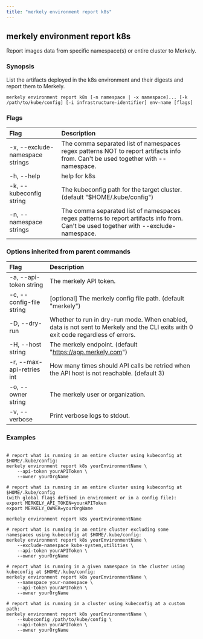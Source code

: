 ```yaml
---
title: "merkely environment report k8s"
---
```


## merkely environment report k8s

Report images data from specific namespace(s) or entire cluster to Merkely.

### Synopsis


List the artifacts deployed in the k8s environment and their digests 
and report them to Merkely. 


```shell
merkely environment report k8s [-n namespace | -x namespace]... [-k /path/to/kube/config] [-i infrastructure-identifier] env-name [flags]
```

### Flags
| Flag | Description |
| :--- | :--- |
|    -x, --exclude-namespace strings  |  The comma separated list of namespaces regex patterns NOT to report artifacts info from. Can't be used together with --namespace.  |
|    -h, --help  |  help for k8s  |
|    -k, --kubeconfig string  |  The kubeconfig path for the target cluster. (default "$HOME/.kube/config")  |
|    -n, --namespace strings  |  The comma separated list of namespaces regex patterns to report artifacts info from. Can't be used together with --exclude-namespace.  |


### Options inherited from parent commands
| Flag | Description |
| :--- | :--- |
|    -a, --api-token string  |  The merkely API token.  |
|    -c, --config-file string  |  [optional] The merkely config file path. (default "merkely")  |
|    -D, --dry-run  |  Whether to run in dry-run mode. When enabled, data is not sent to Merkely and the CLI exits with 0 exit code regardless of errors.  |
|    -H, --host string  |  The merkely endpoint. (default "https://app.merkely.com")  |
|    -r, --max-api-retries int  |  How many times should API calls be retried when the API host is not reachable. (default 3)  |
|    -o, --owner string  |  The merkely user or organization.  |
|    -v, --verbose  |  Print verbose logs to stdout.  |


### Examples

```shell

# report what is running in an entire cluster using kubeconfig at $HOME/.kube/config:
merkely environment report k8s yourEnvironmentName \
	--api-token yourAPIToken \
	--owner yourOrgName

# report what is running in an entire cluster using kubeconfig at $HOME/.kube/config 
(with global flags defined in environment or in a config file):
export MERKELY_API_TOKEN=yourAPIToken
export MERKELY_OWNER=yourOrgName

merkely environment report k8s yourEnvironmentName

# report what is running in an entire cluster excluding some namespaces using kubeconfig at $HOME/.kube/config:
merkely environment report k8s yourEnvironmentName \
    --exclude-namespace kube-system,utilities \
	--api-token yourAPIToken \
	--owner yourOrgName

# report what is running in a given namespace in the cluster using kubeconfig at $HOME/.kube/config:
merkely environment report k8s yourEnvironmentName \
	--namespace your-namespace \
	--api-token yourAPIToken \
	--owner yourOrgName

# report what is running in a cluster using kubeconfig at a custom path:
merkely environment report k8s yourEnvironmentName \
	--kubeconfig /path/to/kube/config \
	--api-token yourAPIToken \
	--owner yourOrgName

```

